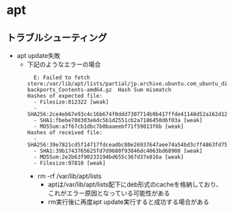# apt

## トラブルシューティング

* apt update失敗
  * 下記のようなエラーの場合
    ```
      E: Failed to fetch store:/var/lib/apt/lists/partial/jp.archive.ubuntu.com_ubuntu_dists_bionic-backports_Contents-amd64.gz  Hash Sum mismatch
    Hashes of expected file:
      - Filesize:812322 [weak]
      - SHA256:2ce4eb67e93c4c16b674f0ddd7307714b9b417ffde41148d52a162d1238f955a
      - SHA1:fbebe708303e6dc5b1d2551cb2a7186450d6f03a [weak]
      - MD5Sum:a7f67cb1dbc7b0baaeebf71f59013f6b [weak]
    Hashes of received file:
      - SHA256:39e7821cd5f14717fdceadbc80e26937647aee74a54bd3cff4863fd75428b5c4
      - SHA1:39b1743765625fd7d9680f93846dc4063bd68908 [weak]
      - MD5Sum:2e2b63f90233194bd655c367d37e816a [weak]
      - Filesize:97810 [weak]
    ```
    * rm -rf /var/lib/apt/lists
      * aptは/var/lib/apt/lists配下にdeb形式のcacheを格納しており、これがエラー原因となっている可能性がある
      * rm実行後に再度apt update実行すると成功する場合がある